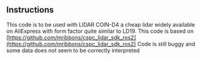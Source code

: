 ## Instructions ##

This code is to be used with LIDAR COIN-D4 a cheap lidar widely available on AliExpress with form factor quite similar to LD19.
This code is based on [https://github.com/mribbons/cspc_lidar_sdk_ros2](https://github.com/mribbons/cspc_lidar_sdk_ros2)
Code is still buggy and some data does not seem to be correctly interpreted

